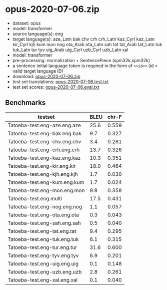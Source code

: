 # opus-2020-07-06.zip

* dataset: opus
* model: transformer
* source language(s): eng
* target language(s): aze_Latn bak chv crh crh_Latn kaz_Cyrl kaz_Latn kir_Cyrl kjh kum mon nog ota_Arab ota_Latn sah tat tat_Arab tat_Latn tuk tuk_Latn tur tyv uig_Arab uig_Cyrl uzb_Cyrl uzb_Latn xal
* model: transformer
* pre-processing: normalization + SentencePiece (spm32k,spm32k)
* a sentence initial language token is required in the form of `>>id<<` (id = valid target language ID)
* download: [opus-2020-07-06.zip](https://object.pouta.csc.fi/Tatoeba-MT-models/eng-tut/opus-2020-07-06.zip)
* test set translations: [opus-2020-07-06.test.txt](https://object.pouta.csc.fi/Tatoeba-MT-models/eng-tut/opus-2020-07-06.test.txt)
* test set scores: [opus-2020-07-06.eval.txt](https://object.pouta.csc.fi/Tatoeba-MT-models/eng-tut/opus-2020-07-06.eval.txt)

## Benchmarks

| testset               | BLEU  | chr-F |
|-----------------------|-------|-------|
| Tatoeba-test.eng-aze.eng.aze 	| 25.6 	| 0.559 |
| Tatoeba-test.eng-bak.eng.bak 	| 9.7 	| 0.327 |
| Tatoeba-test.eng-chv.eng.chv 	| 3.4 	| 0.281 |
| Tatoeba-test.eng-crh.eng.crh 	| 13.7 	| 0.326 |
| Tatoeba-test.eng-kaz.eng.kaz 	| 10.3 	| 0.351 |
| Tatoeba-test.eng-kir.eng.kir 	| 18.0 	| 0.464 |
| Tatoeba-test.eng-kjh.eng.kjh 	| 1.7 	| 0.030 |
| Tatoeba-test.eng-kum.eng.kum 	| 1.7 	| 0.024 |
| Tatoeba-test.eng-mon.eng.mon 	| 9.8 	| 0.358 |
| Tatoeba-test.eng.multi 	| 17.5 	| 0.431 |
| Tatoeba-test.eng-nog.eng.nog 	| 1.1 	| 0.057 |
| Tatoeba-test.eng-ota.eng.ota 	| 0.3 	| 0.043 |
| Tatoeba-test.eng-sah.eng.sah 	| 0.5 	| 0.040 |
| Tatoeba-test.eng-tat.eng.tat 	| 9.4 	| 0.295 |
| Tatoeba-test.eng-tuk.eng.tuk 	| 6.1 	| 0.315 |
| Tatoeba-test.eng-tur.eng.tur 	| 31.6 	| 0.600 |
| Tatoeba-test.eng-tyv.eng.tyv 	| 6.9 	| 0.201 |
| Tatoeba-test.eng-uig.eng.uig 	| 0.1 	| 0.148 |
| Tatoeba-test.eng-uzb.eng.uzb 	| 2.8 	| 0.261 |
| Tatoeba-test.eng-xal.eng.xal 	| 0.1 	| 0.040 |

